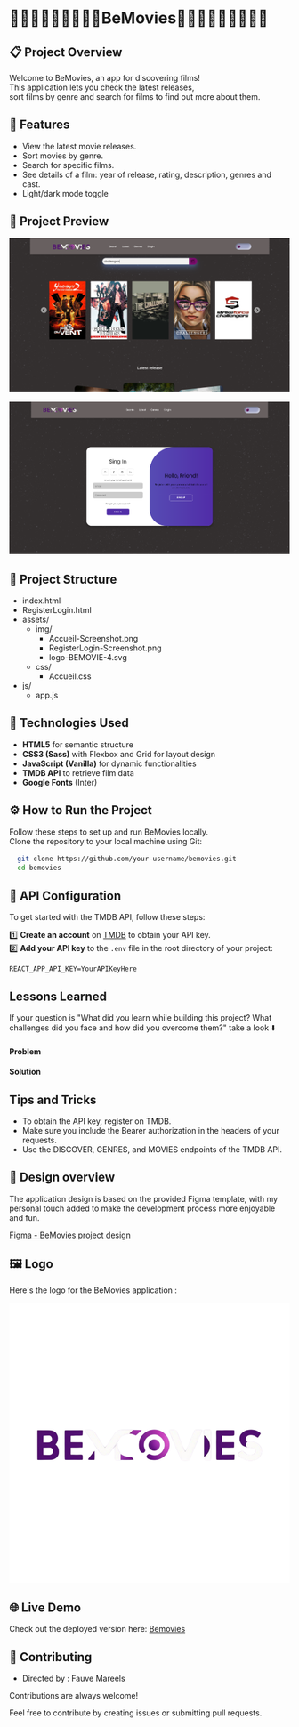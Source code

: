 
# 🍿🍿🍿🍿🍿🍿🍿🍿🍿BeMovies🍿🍿🍿🍿🍿🍿🍿🍿🍿
## 📋 Project Overview
Welcome to BeMovies, an app for discovering films!  
This application lets you check the latest releases,  
sort films by genre and search for films to find out more about them. 

## 📱 Features

- View the latest movie releases.
- Sort movies by genre.
- Search for specific films.
- See details of a film: year of release, rating, description, genres and cast.
- Light/dark mode toggle

## 📸 Project Preview

![BeMovies Accueil.html-Screenshot](assets/img/Accueil.html-Screenshot.png)

![BeMovies RegisterLogin.html-Screenshot](assets/img/RegisterLogin.html-Screenshot.png)

## 📂 Project Structure
- index.html
- RegisterLogin.html
- assets/
  - img/
    - Accueil-Screenshot.png
    - RegisterLogin-Screenshot.png
    - logo-BEMOVIE-4.svg
  - css/
    - Accueil.css
- js/
  - app.js

## 🚀 Technologies Used

- **HTML5** for semantic structure  
- **CSS3 (Sass)** with Flexbox and Grid for layout design  
- **JavaScript (Vanilla)** for dynamic functionalities  
- **TMDB API** to retrieve film data  
- **Google Fonts** (Inter)

## ⚙️ How to Run the Project

Follow these steps to set up and run BeMovies locally.        
Clone the repository to your local machine using Git:

```bash
  git clone https://github.com/your-username/bemovies.git
  cd bemovies
```
    
## 🔑 API Configuration

To get started with the TMDB API, follow these steps:

1️⃣ **Create an account** on [TMDB](https://www.themoviedb.org/) to obtain your API key.  
2️⃣ **Add your API key** to the `.env` file in the root directory of your project:  

```env
REACT_APP_API_KEY=YourAPIKeyHere
```

## Lessons Learned

 If your question is "What did you learn while building this project? What challenges did you face and how did you overcome them?" take a look ⬇️

#### Problem



#### Solution


## Tips and Tricks

- To obtain the API key, register on TMDB.
- Make sure you include the Bearer authorization in the headers of your requests.
- Use the DISCOVER, GENRES, and MOVIES endpoints of the TMDB API.
  
## 🎨 Design overview
The application design is based on the provided Figma template, with my personal touch added to make the development process more enjoyable and fun.

[Figma - BeMovies project design](https://www.figma.com/proto/jT6U3cABdKEUDRVTUJSbQd/BeMovies?node-id=1-2&p=f&t=fyC6QQ80OmNlIvq7-0&scaling=min-zoom&content-scaling=fixed&page-id=0%3A1)

## 🖼️ Logo
Here's the logo for the BeMovies application :

![Logo BeMovies](assets/img/logo-BEMOVIE-4.svg)


## 🌐 Live Demo

Check out the deployed version here: [Bemovies](https://fauve-mce.github.io/BEmovies/)


## 🎥 Contributing

- Directed by : Fauve Mareels


Contributions are always welcome!

Feel free to contribute by creating issues or submitting pull requests.
